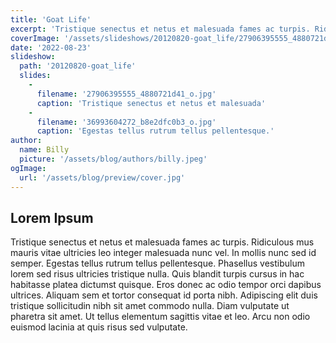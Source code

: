 ```yaml
---
title: 'Goat Life'
excerpt: 'Tristique senectus et netus et malesuada fames ac turpis. Ridiculous mus mauris vitae ultricies leo integer malesuada nunc vel. In mollis nunc sed id semper. Egestas tellus rutrum tellus pellentesque.'
coverImage: '/assets/slideshows/20120820-goat_life/27906395555_4880721d41_o.jpg'
date: '2022-08-23'
slideshow:
  path: '20120820-goat_life'
  slides:
    - 
      filename: '27906395555_4880721d41_o.jpg'
      caption: 'Tristique senectus et netus et malesuada'
    - 
      filename: '36993604272_b8e2dfc0b3_o.jpg'
      caption: 'Egestas tellus rutrum tellus pellentesque.'
author:
  name: Billy
  picture: '/assets/blog/authors/billy.jpeg'
ogImage:
  url: '/assets/blog/preview/cover.jpg'
---
```



## Lorem Ipsum

Tristique senectus et netus et malesuada fames ac turpis. Ridiculous mus mauris vitae ultricies leo integer malesuada nunc vel. In mollis nunc sed id semper. Egestas tellus rutrum tellus pellentesque. Phasellus vestibulum lorem sed risus ultricies tristique nulla. Quis blandit turpis cursus in hac habitasse platea dictumst quisque. Eros donec ac odio tempor orci dapibus ultrices. Aliquam sem et tortor consequat id porta nibh. Adipiscing elit duis tristique sollicitudin nibh sit amet commodo nulla. Diam vulputate ut pharetra sit amet. Ut tellus elementum sagittis vitae et leo. Arcu non odio euismod lacinia at quis risus sed vulputate.
